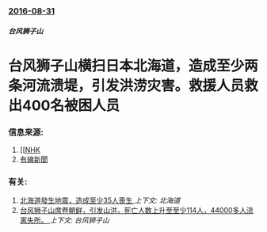### [2016-08-31](/news/2016/08/31/index.md)

##### 台风狮子山
# 台风狮子山横扫日本北海道，造成至少两条河流溃堤，引发洪涝灾害。救援人员救出400名被困人员 




### 信息来源:

1. [[[NHK](http://www3.nhk.or.jp/news/html/20160830/k10010660291000.html?utm_int=nsearch_contents_search-items_003)
2. [有線新聞](http://cablenews.i-cable.com/ci/videopage/news/489053/即時新聞/日本風暴登陸北海道岩手多處水浸)

### 有关:

1. [北海道發生地震，造成至少35人喪生 ](/news/2018/09/6/北海道發生地震-造成至少35人喪生.md) _上下文: 北海道_
2. [台风狮子山席卷朝鲜，引发山洪，死亡人数上升至至少114人，44000多人流离失所。 ](/news/2016/09/6/台风狮子山席卷朝鲜-引发山洪-死亡人数上升至至少114人-44000多人流离失所.md) _上下文: 台风狮子山_
